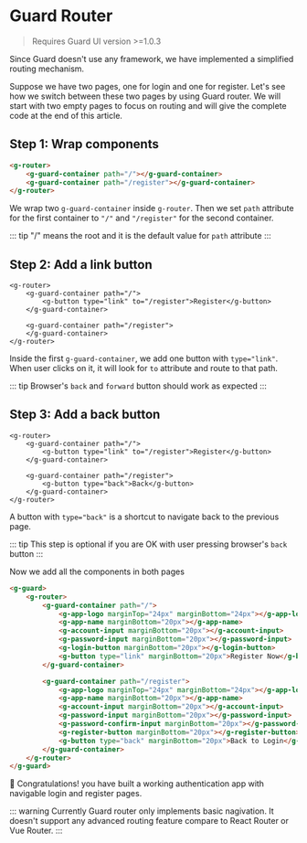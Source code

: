 # Guard Router

>Requires Guard UI version >=1.0.3

Since Guard doesn't use any framework, we have implemented a simplified routing mechanism. 

Suppose we have two pages, one for login and one for register. Let's see how we switch between these two pages by using Guard router. We will start with two empty pages to focus on routing and will give the complete code at the end of this article.

## Step 1: Wrap components

```html
<g-router>
    <g-guard-container path="/"></g-guard-container>
    <g-guard-container path="/register"></g-guard-container>
</g-router>
```

We wrap two `g-guard-container` inside `g-router`. Then we set `path` attribute for the first container to `"/"` and `"/register"` for the second container.

::: tip
"/" means the root and it is the default value for `path` attribute
:::

## Step 2: Add a link button

```html{3}
<g-router>
    <g-guard-container path="/">
        <g-button type="link" to="/register">Register</g-button>
    </g-guard-container>

    <g-guard-container path="/register">
    </g-guard-container>
</g-router>
```

Inside the first `g-guard-container`, we add one button with `type="link"`. When user clicks on it, it will look for `to` attribute and route to that path.

::: tip
Browser's `back` and `forward` button should work as expected
:::

## Step 3: Add a back button

```html{7}
<g-router>
    <g-guard-container path="/">
        <g-button type="link" to="/register">Register</g-button>
    </g-guard-container>

    <g-guard-container path="/register">
        <g-button type="back">Back</g-button>
    </g-guard-container>
</g-router>
```

A button with `type="back"` is a shortcut to navigate back to the previous page.

::: tip
This step is optional if you are OK with user pressing browser's `back` button
:::

Now we add all the components in both pages

```html
<g-guard>
    <g-router>
        <g-guard-container path="/">
            <g-app-logo marginTop="24px" marginBottom="24px"></g-app-logo>
            <g-app-name marginBottom="20px"></g-app-name>
            <g-account-input marginBottom="20px"></g-account-input>
            <g-password-input marginBottom="20px"></g-password-input>
            <g-login-button marginBottom="20px"></g-login-button>
            <g-button type="link" marginBottom="20px">Register Now</g-button>
        </g-guard-container>

        <g-guard-container path="/register">
            <g-app-logo marginTop="24px" marginBottom="24px"></g-app-logo>
            <g-app-name marginBottom="20px"></g-app-name>
            <g-account-input marginBottom="20px"></g-account-input>
            <g-password-input marginBottom="20px"></g-password-input>
            <g-password-confirm-input marginBottom="20px"></g-password-confirm-input>
            <g-register-button marginBottom="20px"></g-register-button>
            <g-button type="back" marginBottom="20px">Back to Login</g-button>
        </g-guard-container>
    </g-router>
</g-guard>
```

🎉 Congratulations! you have built a working authentication app with navigable login and register pages.

::: warning
Currently Guard router only implements basic nagivation. It doesn't support any advanced routing feature compare to React Router or Vue Router.
:::